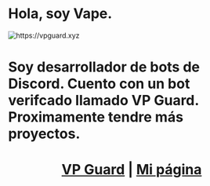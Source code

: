 
<h1>Hola, soy Vape.</h1>
<img alt="https://vpguard.xyz" src="https://media.discordapp.net/attachments/998338855629488289/1036427106156032061/vapebanner.png">
<br>
<h1>Soy desarrollador de bots de Discord. Cuento con un bot verifcado llamado VP Guard. Proximamente tendre más proyectos.</h1>
<h1><center><a href="https://vpguard.xyz" target="_blank">VP Guard</a> | <a href="https://vpguard.xyz/vape" target="_blank">Mi página</a></center></h1>
